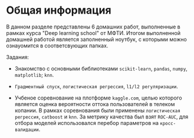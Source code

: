 # Общая информация

В данном разделе представлены 6 домашних работ, выполненные в рамках курса "Deep learning school" от МФТИ. Итогом выполненной домашней работой является заполненный ноутбук, с которыми можно ознауомится в соответсвующих папках. 

Задания:

- Знакомство с основными библиотеками `scikit-learn`, `pandas`, `numpy`, `matplotlib`; `knn`.

- `Градментный спуск`, `логистическая регрессия`, `l1/l2 регуляризации`.

- Учбеное соревнование на плотформе `kaggle.com`, целью которого является оценка вероятности оттока пользователей в телеком копании. В рамках соревнования были применены `логистическая регрессия`, `catboost` и `knn`. За метрику качества был взят `ROC-AUC`, для отбора моделей использовался перебор параметров на `кросс-валидации`.
